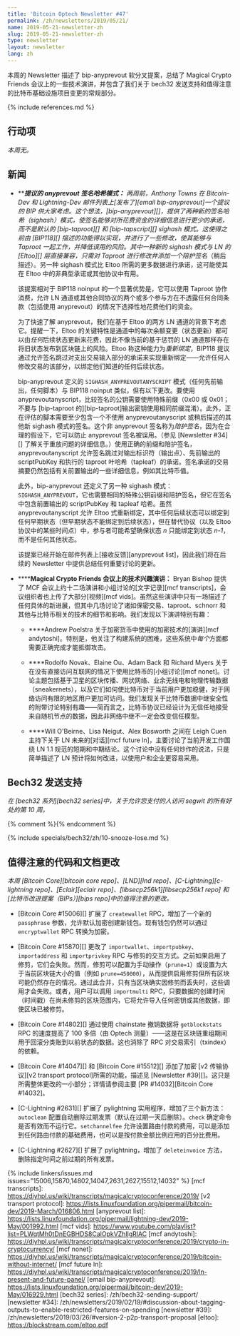 ```yaml
---
title: 'Bitcoin Optech Newsletter #47'
permalink: /zh/newsletters/2019/05/21/
name: 2019-05-21-newsletter-zh
slug: 2019-05-21-newsletter-zh
type: newsletter
layout: newsletter
lang: zh
---
```

本周的 Newsletter 描述了 bip-anyprevout 软分叉提案，总结了 Magical Crypto Friends 会议上的一些技术演讲，并包含了我们关于 bech32 发送支持和值得注意的比特币基础设施项目变更的常规部分。

{% include references.md %}

## 行动项

*本周无。*

## 新闻

- **<!--proposed-anyprevout-sighash-modes-->****提议的 anyprevout 签名哈希模式：** 两周前，Anthony Towns 在 Bitcoin-Dev 和 Lightning-Dev 邮件列表上[发布了][email bip-anyprevout]一个提议的 BIP 供大家考虑。这个想法，[bip-anyprevout][]，提供了两种新的签名哈希（sighash）模式，使签名能够对所花费资金的详细信息进行更少的承诺，而不是默认的 [bip-taproot][] 和 [bip-tapscript][] sighash 模式。这使得之前由 [BIP118][] 描述的功能得以实现，并进行了一些修改，使其能够与 Taproot 一起工作，并降低误用的风险。其中一种新的 sighash 模式与 LN 的 [Eltoo][] 层直接兼容，只需对 Taproot 进行修改并添加一个*陪护签名*（稍后描述）。另一种 sighash 模式比 Eltoo 所需的更多数据进行承诺，这可能使其在 Eltoo 中的非典型承诺或其他协议中有用。

  该提案相对于 BIP118 noinput 的一个显著优势是，它可以使用 Taproot 协作消费，允许 LN 通道或其他合同协议的两个或多个参与方在不透露任何合同条款（包括使用 anyprevout）的情况下选择性地花费他们的资金。

  为了快速了解 anyprevout，我们在基于 Eltoo 的两方 LN 通道的背景下考虑它。提醒一下，Eltoo 的关键特性是通道中的每次余额变更（状态更新）都可以由*任何*后续状态更新来花费，因此不像当前的基于惩罚的 LN 通道那样存在将旧状态发布到区块链上的风险。Eltoo 称这种能力为*重新绑定*，BIP118 提议通过允许签名跳过对支出交易输入部分的承诺来实现重新绑定——允许任何人修改交易的该部分，以绑定他们知道的任何后续状态。

  bip-anyprevout 定义的 `SIGHASH_ANYPREVOUTANYSCRIPT` 模式（任何先前输出，任何脚本）与 BIP118 noinput 类似，但有以下更改。要使用 anyprevoutanyscript，比较签名的公钥需要使用特殊前缀（0x00 或 0x01；不要与 [bip-taproot 的][bip-taproot]输出密钥使用相同前缀混淆）。此外，正在评估的脚本需要至少包含一个不使用 anyprevoutanyscript 或稍后描述的其他新 sighash 模式的签名。这个非 anyprevout 签名称为*陪护签名*，因为在合理的假设下，它可以防止 anyprevout 签名被误用。（参见 [Newsletter #34][] 了解关于重放问题的详细信息。）使用正确的前缀和陪护签名，anyprevoutanyscript 允许签名跳过对输出标识符（输出点）、先前输出的 scriptPubKey 和执行的 taproot 叶哈希（tapleaf）的承诺。签名承诺的交易摘要仍然包括有关前置输出的一些详细信息，例如其比特币值。

  此外，bip-anyprevout 还定义了另一种 sighash 模式：`SIGHASH_ANYPREVOUT`，它也需要相同的特殊公钥前缀和陪护签名，但它在签名中包含前置输出的 scriptPubKey 和 tapleaf 哈希。虽然 anyprevoutanyscript 允许 Eltoo 式重新绑定，其中任何后续状态可以绑定到任何早期状态（但早期状态不能绑定到后续状态），但在替代协议（以及 Eltoo 协议中的某些时间点）中，参与者可能希望确保状态 *n* 只能绑定到状态 *n-1*，而不是任何其他状态。

  该提案已经开始在邮件列表上[接收反馈][anyprevout list]，因此我们将在后续的 Newsletter 中提供总结任何重要讨论的更新。

- **<!--talks-of-technical-interest-at-magical-crypto-friends-conference-->****Magical Crypto Friends 会议上的技术兴趣演讲：** Bryan Bishop 提供了 MCF 会议上约十二场演讲和小组讨论的[文字记录][mcf transcripts]，会议组织者也上传了大部分[视频][mcf vids]。虽然这些演讲中只有一场描述了任何具体的新进展，但其中几场讨论了诸如保密交易、taproot、schnorr 和其他与比特币相关的技术的细节和影响。我们发现以下演讲特别有趣：

  - **<!--talk-->**Andrew Poelstra 关于加密货币中使用的加密技术的[演讲][mcf andytoshi]。特别是，他关注了构建系统的困难，这些系统中*每个*方面都需要正确完成才能抵御攻击。

  - **<!--panel-->**Rodolfo Novak、Elaine Ou、Adam Back 和 Richard Myers 关于在没有直接访问互联网的情况下使用比特币的[小组讨论][mcf nonet]。讨论主题包括基于卫星的区块传播、网状网络、业余无线电和物理传输数据（sneakernets），以及它们如何使比特币对于当前用户更加稳健，对于网络访问有限的地区用户更加可访问。我们发现关于比特币数据中继安全性的附带讨论特别有趣——简而言之，比特币协议已经设计为无信任地接受来自随机节点的数据，因此非网络中继不一定会改变信任模型。

  - **<!--conversation-->**Will O'Beirne、Lisa Neigut、Alex Bosworth 之间在 Leigh Cuen 主持下关于 LN 未来的[对话][mcf future ln]，主要讨论了当前开发工作围绕 LN 1.1 规范的短期和中期结论。这个讨论中没有任何炒作的说法，只是简单描述了 LN 预计将如何改进，以使用户和企业更容易采用。

## Bech32 发送支持

*在 [bech32 系列][bech32 series]中，关于允许您支付的人访问 segwit 的所有好处的第 10 周。*

{% comment %}<!-- weekly reminder for harding: check Bech32 Adoption
wiki page for changes -->{% endcomment %}

{% include specials/bech32/zh/10-snooze-lose.md %}

## 值得注意的代码和文档更改

*本周 [Bitcoin Core][bitcoin core repo]、[LND][lnd repo]、[C-Lightning][c-lightning repo]、[Eclair][eclair repo]、[libsecp256k1][libsecp256k1 repo] 和[比特币改进提案（BIPs）][bips repo]中的值得注意的更改。*

- [Bitcoin Core #15006][] 扩展了 `createwallet` RPC，增加了一个新的 `passphrase` 参数，允许默认加密创建新钱包。现有钱包仍然可以通过 `encryptwallet` RPC 转换为加密。

- [Bitcoin Core #15870][] 更改了 `importwallet`、`importpubkey`、`importaddress` 和 `importprivkey` RPC 与修剪的交互方式。之前如果启用了修剪，它们会失败。然而，修剪可以配置为手动操作（`prune=1`）或设置为大于当前区块链大小的值（例如 `prune=450000`），从而提供启用修剪但所有区块可能仍然存在的情况。通过此合并，只有当区块确实因修剪而丢失时，这些调用才会失败。或者，用户可以调用 `importmulti` RPC，只要数据的创建时间（时间戳）在尚未修剪的区块范围内，它将允许导入任何密钥或其他数据，即使区块已被修剪。

- [Bitcoin Core #14802][] 通过使用 chainstate 撤销数据将 `getblockstats` RPC 的速度提高了 100 多倍（由 Optech 测量）——这是在区块链重组期间用于回滚分类账到以前状态的数据。这也消除了 RPC 对交易索引（txindex）的依赖。

- [Bitcoin Core #14047][] 和 [Bitcoin Core #15512][] 添加了加密 [v2 传输协议][v2 transport protocol]所需的功能，描述见 [Newsletter #39][]。这只是所需整体更改的一小部分；详情请参阅主要 [PR #14032][Bitcoin Core #14032]。

- [C-Lightning #2631][] 扩展了 pylightning 实用程序，增加了三个新方法：`autoclean` 配置自动删除过期发票（默认在过期一天后删除）。`check` 确定命令是否有效而不运行它。`setchannelfee` 允许设置路由付款的费用，可以是添加到任何路由付款的基础费用，也可以是按付款金额比例应用的百分比费用。

- [C-Lightning #2627][] 扩展了 pylightning，增加了 `deleteinvoice` 方法，删除指定时间之前过期的所有发票。


{% include linkers/issues.md issues="15006,15870,14802,14047,2631,2627,15512,14032" %}
[mcf transcripts]: https://diyhpl.us/wiki/transcripts/magicalcryptoconference/2019/
[v2 transport protocol]: https://lists.linuxfoundation.org/pipermail/bitcoin-dev/2019-March/016806.html
[anyprevout list]: https://lists.linuxfoundation.org/pipermail/lightning-dev/2019-May/001992.html
[mcf vids]: https://www.youtube.com/playlist?list=PLWqtMh0tDnEGBHDS8CalOpkVZhlIgRlAC
[mcf andytoshi]: https://diyhpl.us/wiki/transcripts/magicalcryptoconference/2019/crypto-in-cryptocurrency/
[mcf nonet]: https://diyhpl.us/wiki/transcripts/magicalcryptoconference/2019/bitcoin-without-internet/
[mcf future ln]: https://diyhpl.us/wiki/transcripts/magicalcryptoconference/2019/ln-present-and-future-panel/
[email bip-anyprevout]: https://lists.linuxfoundation.org/pipermail/bitcoin-dev/2019-May/016929.html
[bech32 series]: /zh/bech32-sending-support/
[newsletter #34]: /zh/newsletters/2019/02/19/#discussion-about-tagging-outputs-to-enable-restricted-features-on-spending
[newsletter #39]: /zh/newsletters/2019/03/26/#version-2-p2p-transport-proposal
[eltoo]: https://blockstream.com/eltoo.pdf
